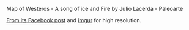 Map of Westeros - A song of ice and Fire
by Julio Lacerda - Paleoarte

[From its Facebook post](https://www.facebook.com/art.julio.lacerda/photos/a.749330785177818/2063406810436869)
and [imgur](https://imgur.com/xUSlLq4) for high resolution.